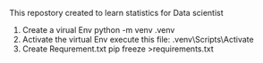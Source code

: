 This repostory created to learn statistics for Data scientist

1. Create a virual Env
    python -m venv .venv
2. Activate the virtual Env
     execute this file: .venv\Scripts\Activate
3. Create Requrement.txt
     pip freeze >requirements.txt